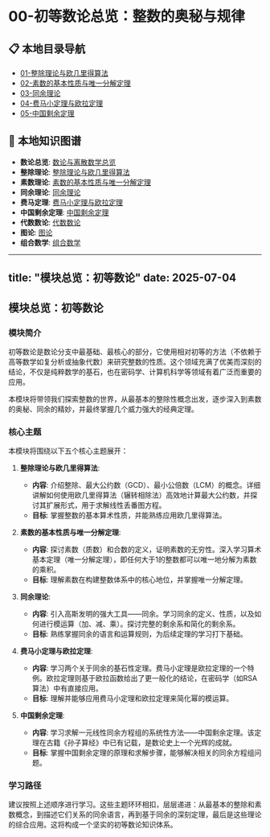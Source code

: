# 00-初等数论总览：整数的奥秘与规律

## 📋 本地目录导航

- [01-整除理论与欧几里得算法](./01-整除理论与欧几里得算法.md)
- [02-素数的基本性质与唯一分解定理](./02-素数的基本性质与唯一分解定理.md)
- [03-同余理论](./03-同余理论.md)
- [04-费马小定理与欧拉定理](./04-费马小定理与欧拉定理.md)
- [05-中国剩余定理](./05-中国剩余定理.md)

## 🧠 本地知识图谱

- **数论总览**: [数论与离散数学总览](../00-章节总览.md)
- **整除理论**: [整除理论与欧几里得算法](./01-整除理论与欧几里得算法.md)
- **素数理论**: [素数的基本性质与唯一分解定理](./02-素数的基本性质与唯一分解定理.md)
- **同余理论**: [同余理论](./03-同余理论.md)
- **费马定理**: [费马小定理与欧拉定理](./04-费马小定理与欧拉定理.md)
- **中国剩余定理**: [中国剩余定理](./05-中国剩余定理.md)
- **代数数论**: [代数数论](../02-代数数论/00-模块总览.md)
- **图论**: [图论](../03-图论/00-模块总览.md)
- **组合数学**: [组合数学](../04-组合数学/00-模块总览.md)

---

title: "模块总览：初等数论"
date: 2025-07-04
---

## 模块总览：初等数论

### 模块简介

初等数论是数论分支中最基础、最核心的部分，它使用相对初等的方法（不依赖于高等数学如复分析或抽象代数）来研究整数的性质。这个领域充满了优美而深刻的结论，不仅是纯粹数学的基石，也在密码学、计算机科学等领域有着广泛而重要的应用。

本模块将带领我们探索整数的世界，从最基本的整除性概念出发，逐步深入到素数的奥秘、同余的精妙，并最终掌握几个威力强大的经典定理。

### 核心主题

本模块将围绕以下五个核心主题展开：

1. **整除理论与欧几里得算法**:
    - **内容**: 介绍整除、最大公约数（GCD）、最小公倍数（LCM）的概念。详细讲解如何使用欧几里得算法（辗转相除法）高效地计算最大公约数，并探讨其扩展形式，用于求解线性丢番图方程。
    - **目标**: 掌握整数的基本算术性质，并能熟练应用欧几里得算法。

2. **素数的基本性质与唯一分解定理**:
    - **内容**: 探讨素数（质数）和合数的定义，证明素数的无穷性。深入学习算术基本定理（唯一分解定理），即任何大于1的整数都可以唯一地分解为素数的乘积。
    - **目标**: 理解素数在构建整数体系中的核心地位，并掌握唯一分解定理。

3. **同余理论**:
    - **内容**: 引入高斯发明的强大工具——同余。学习同余的定义、性质，以及如何进行模运算（加、减、乘）。探讨完整的剩余系和简化的剩余系。
    - **目标**: 熟练掌握同余的语言和运算规则，为后续定理的学习打下基础。

4. **费马小定理与欧拉定理**:
    - **内容**: 学习两个关于同余的基石性定理。费马小定理是欧拉定理的一个特例。欧拉定理则基于欧拉函数给出了更一般化的结论，在密码学（如RSA算法）中有直接应用。
    - **目标**: 理解并能够应用费马小定理和欧拉定理来简化幂的模运算。

5. **中国剩余定理**:
    - **内容**: 学习求解一元线性同余方程组的系统性方法——中国剩余定理。该定理在古籍《孙子算经》中已有记载，是数论史上一个光辉的成就。
    - **目标**: 掌握中国剩余定理的原理和求解步骤，能够解决相关的同余方程组问题。

### 学习路径

建议按照上述顺序进行学习。这些主题环环相扣，层层递进：从最基本的整除和素数概念，到描述它们关系的同余语言，再到基于同余的深刻定理，最后是这些理论的综合应用。这将构成一个坚实的初等数论知识体系。
